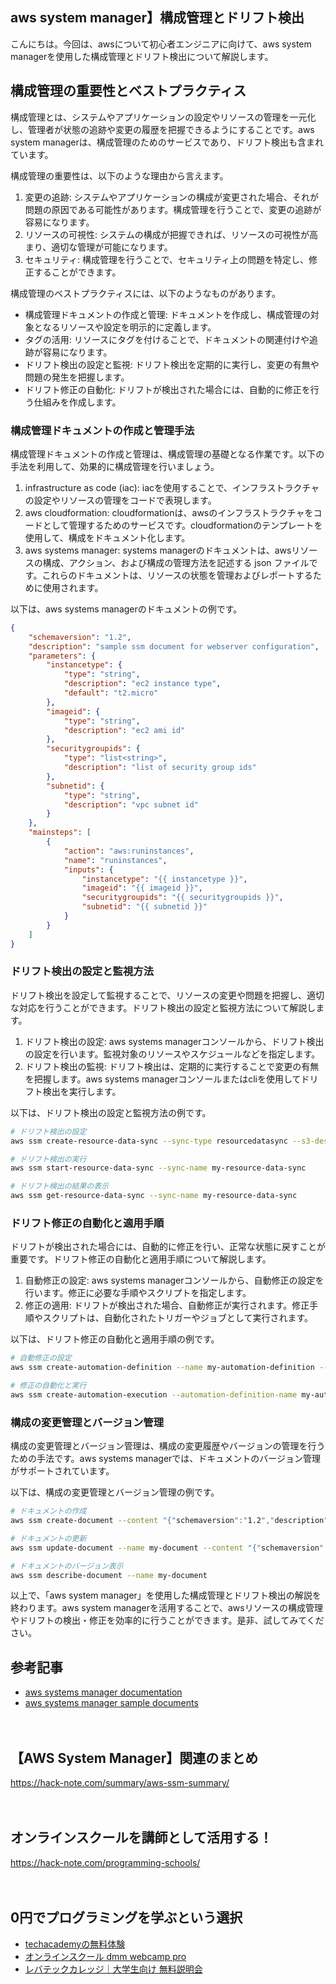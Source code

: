 <!--
title: 【aws system manager】構成管理とドリフト検出
tags: aws,ssm,system_manager
id: 
private: false
-->

## aws system manager】構成管理とドリフト検出

こんにちは。今回は、awsについて初心者エンジニアに向けて、aws system managerを使用した構成管理とドリフト検出について解説します。

## 構成管理の重要性とベストプラクティス

構成管理とは、システムやアプリケーションの設定やリソースの管理を一元化し、管理者が状態の追跡や変更の履歴を把握できるようにすることです。aws system managerは、構成管理のためのサービスであり、ドリフト検出も含まれています。

構成管理の重要性は、以下のような理由から言えます。
1. 変更の追跡: システムやアプリケーションの構成が変更された場合、それが問題の原因である可能性があります。構成管理を行うことで、変更の追跡が容易になります。
2. リソースの可視性: システムの構成が把握できれば、リソースの可視性が高まり、適切な管理が可能になります。
3. セキュリティ: 構成管理を行うことで、セキュリティ上の問題を特定し、修正することができます。

構成管理のベストプラクティスには、以下のようなものがあります。
- 構成管理ドキュメントの作成と管理: ドキュメントを作成し、構成管理の対象となるリソースや設定を明示的に定義します。
- タグの活用: リソースにタグを付けることで、ドキュメントの関連付けや追跡が容易になります。
- ドリフト検出の設定と監視: ドリフト検出を定期的に実行し、変更の有無や問題の発生を把握します。
- ドリフト修正の自動化: ドリフトが検出された場合には、自動的に修正を行う仕組みを作成します。

### 構成管理ドキュメントの作成と管理手法

構成管理ドキュメントの作成と管理は、構成管理の基礎となる作業です。以下の手法を利用して、効果的に構成管理を行いましょう。

1. infrastructure as code (iac): iacを使用することで、インフラストラクチャの設定やリソースの管理をコードで表現します。
2. aws cloudformation: cloudformationは、awsのインフラストラクチャをコードとして管理するためのサービスです。cloudformationのテンプレートを使用して、構成をドキュメント化します。
3. aws systems manager: systems managerのドキュメントは、awsリソースの構成、アクション、および構成の管理方法を記述する json ファイルです。これらのドキュメントは、リソースの状態を管理およびレポートするために使用されます。

以下は、aws systems managerのドキュメントの例です。

```json
{
    "schemaversion": "1.2",
    "description": "sample ssm document for webserver configuration",
    "parameters": {
        "instancetype": {
            "type": "string",
            "description": "ec2 instance type",
            "default": "t2.micro"
        },
        "imageid": {
            "type": "string",
            "description": "ec2 ami id"
        },
        "securitygroupids": {
            "type": "list<string>",
            "description": "list of security group ids"
        },
        "subnetid": {
            "type": "string",
            "description": "vpc subnet id"
        }
    },
    "mainsteps": [
        {
            "action": "aws:runinstances",
            "name": "runinstances",
            "inputs": {
                "instancetype": "{{ instancetype }}",
                "imageid": "{{ imageid }}",
                "securitygroupids": "{{ securitygroupids }}",
                "subnetid": "{{ subnetid }}"
            }
        }
    ]
}
```

### ドリフト検出の設定と監視方法

ドリフト検出を設定して監視することで、リソースの変更や問題を把握し、適切な対応を行うことができます。ドリフト検出の設定と監視方法について解説します。

1. ドリフト検出の設定: aws systems managerコンソールから、ドリフト検出の設定を行います。監視対象のリソースやスケジュールなどを指定します。
2. ドリフト検出の監視: ドリフト検出は、定期的に実行することで変更の有無を把握します。aws systems managerコンソールまたはcliを使用してドリフト検出を実行します。

以下は、ドリフト検出の設定と監視方法の例です。

```bash
# ドリフト検出の設定
aws ssm create-resource-data-sync --sync-type resourcedatasync --s3-destination bucketname=my-bucket

# ドリフト検出の実行
aws ssm start-resource-data-sync --sync-name my-resource-data-sync

# ドリフト検出の結果の表示
aws ssm get-resource-data-sync --sync-name my-resource-data-sync
```

### ドリフト修正の自動化と適用手順

ドリフトが検出された場合には、自動的に修正を行い、正常な状態に戻すことが重要です。ドリフト修正の自動化と適用手順について解説します。

1. 自動修正の設定: aws systems managerコンソールから、自動修正の設定を行います。修正に必要な手順やスクリプトを指定します。
2. 修正の適用: ドリフトが検出された場合、自動修正が実行されます。修正手順やスクリプトは、自動化されたトリガーやジョブとして実行されます。

以下は、ドリフト修正の自動化と適用手順の例です。

```bash
# 自動修正の設定
aws ssm create-automation-definition --name my-automation-definition --targets "[{\"key\":\"tag:name\",\"values\":[\"my-instance\"]}]"

# 修正の自動化と実行
aws ssm create-automation-execution --automation-definition-name my-automation-definition --parameters "[{\"name\":\"instanceid\",\"values\":[\"i-12345678\"]}]"
```

### 構成の変更管理とバージョン管理

構成の変更管理とバージョン管理は、構成の変更履歴やバージョンの管理を行うための手法です。aws systems managerでは、ドキュメントのバージョン管理がサポートされています。

以下は、構成の変更管理とバージョン管理の例です。

```bash
# ドキュメントの作成
aws ssm create-document --content "{"schemaversion":"1.2","description":"my document","mainsteps":[]}"

# ドキュメントの更新
aws ssm update-document --name my-document --content "{"schemaversion":"1.2","description":"updated document","mainsteps":[]}"

# ドキュメントのバージョン表示
aws ssm describe-document --name my-document
```

以上で、「aws system manager」を使用した構成管理とドリフト検出の解説を終わります。aws system managerを活用することで、awsリソースの構成管理やドリフトの検出・修正を効率的に行うことができます。是非、試してみてください。

## 参考記事

- [aws systems manager documentation](https://docs.aws.amazon.com/systems-manager/)
- [aws systems manager sample documents](https://github.com/aws-samples/aws-systems-manager-sample-documents)

　

## 【AWS System Manager】関連のまとめ
https://hack-note.com/summary/aws-ssm-summary/

　

## オンラインスクールを講師として活用する！
https://hack-note.com/programming-schools/

　

## 0円でプログラミングを学ぶという選択
- [techacademyの無料体験](//af.moshimo.com/af/c/click?a_id=2612475&amp;p_id=1555&amp;pc_id=2816&amp;pl_id=22706&amp;url=https%3a%2f%2ftechacademy.jp%2fhtmlcss-trial%3futm_source%3dmoshimo%26utm_medium%3daffiliate%26utm_campaign%3dtextad)
- [オンラインスクール dmm webcamp pro](//af.moshimo.com/af/c/click?a_id=2612482&amp;p_id=1363&amp;pc_id=2297&amp;pl_id=39999&amp;guid=on)
- [レバテックカレッジ｜大学生向け 無料説明会](//af.moshimo.com/af/c/click?a_id=4071793&p_id=3198&pc_id=7488&pl_id=41848)

